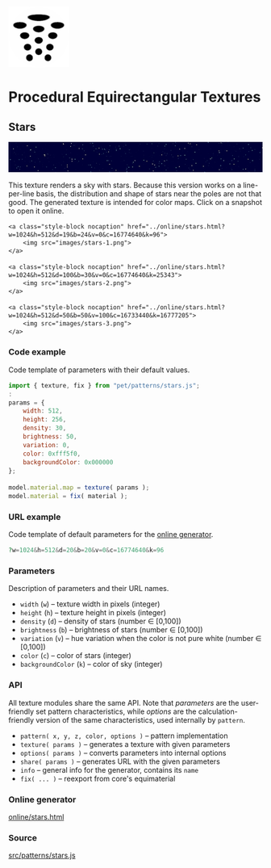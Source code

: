 <img class="logo" src="../assets/logo/logo.png">


# Procedural Equirectangular Textures


## Stars
<img src="images/stars.jpg">

This texture renders a sky with stars. Because this version
works on a line-per-line basis, the distribution and shape
of stars near the poles are not that good. The generated
texture is intended for color maps. Click on a snapshot to
open it online.

<p class="gallery">

	<a class="style-block nocaption" href="../online/stars.html?w=1024&h=512&d=19&b=24&v=0&c=16774640&k=96">
		<img src="images/stars-1.png">
	</a>

	<a class="style-block nocaption" href="../online/stars.html?w=1024&h=512&d=100&b=30&v=0&c=16774640&k=25343">
		<img src="images/stars-2.png">
	</a>

	<a class="style-block nocaption" href="../online/stars.html?w=1024&h=512&d=50&b=50&v=100&c=16733440&k=16777205">
		<img src="images/stars-3.png">
	</a>

</p>


### Code example

Code template of parameters with their default values.

```js
import { texture, fix } from "pet/patterns/stars.js";
:
params = {
	width: 512,
	height: 256,
	density: 30,
	brightness: 50,
	variation: 0,
	color: 0xfff5f0,
	backgroundColor: 0x000000
};

model.material.map = texture( params );
model.material = fix( material );
```

### URL example

Code template of default parameters for the [online generator](../online/stars.html).

```php
?w=1024&h=512&d=20&b=20&v=0&c=16774640&k=96
```

### Parameters

Description of parameters and their URL names.

* `width` (`w`) &ndash; texture width in pixels (integer)
* `height` (`h`) &ndash; texture height in pixels (integer)
* `density` (`d`) &ndash; density of stars (number &#x2208; [0,100])
* `brightness` (`b`) &ndash; brightness of stars (number &#x2208; [0,100])
* `variation` (`v`) &ndash; hue variation when the color is not pure white (number &#x2208; [0,100])
* `color` (`c`) &ndash; color of stars (integer)
* `backgroundColor` (`k`) &ndash; color of sky (integer)


### API

All texture modules share the same API. Note that *parameters*
are the user-friendly set pattern characteristics, while
*options* are the calculation-friendly version of the same
characteristics, used internally by `pattern`.

* `pattern( x, y, z, color, options )` &ndash; pattern implementation
* `texture( params )` &ndash; generates a texture with given parameters
* `options( params )` &ndash; converts parameters into internal options
* `share( params )` &ndash; generates URL with the given parameters
* `info` &ndash; general info for the generator, contains its `name`
* `fix( ... )` &ndash; reexport from core's equimaterial


### Online generator

[online/stars.html](../online/stars.html)

### Source

[src/patterns/stars.js](https://github.com/boytchev/texture-generator/blob/main/src/patterns/stars.js)


